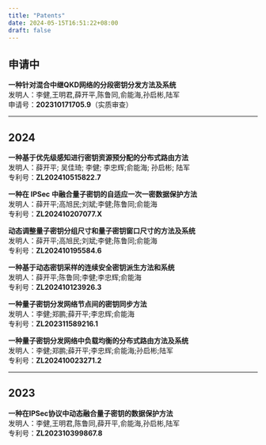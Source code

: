 ```yaml
---
title: "Patents"
date: 2024-05-15T16:51:22+08:00
draft: false
---
```


## 申请中

**一种针对混合中继QKD网络的分段密钥分发方法及系统**\
发明人：李健,王明君,薛开平,陈鲁同,俞能海,孙启彬,陆军\
申请号：**202310171705.9**（实质审查）

***

## 2024

**一种基于优先级感知进行密钥资源预分配的分布式路由方法**\
发明人：薛开平; 吴佳琦; 李健; 李忠辉;俞能海; 孙启彬; 陆军\
专利号：**ZL202410515822.7**

**一种在 IPSec 中融合量子密钥的自适应一次一密数据保护方法**\
发明人：薛开平;高旭民;刘斌;李健;陈鲁同;俞能海\
专利号：**ZL202410207077.X**

**动态调整量子密钥分组尺寸和量子密钥窗口尺寸的方法及系统**\
发明人：薛开平;高旭民;刘斌;李健;陈鲁同;俞能海\
专利号：**ZL202410195584.6**

**一种基于动态密钥采样的连续安全密钥派生方法和系统**\
发明人：薛开平;陈鲁同;李健;李忠辉;俞能海\
专利号：**ZL202410123926.3**

**一种量子密钥分发网络节点间的密钥同步方法**\
发明人：李健;郑鹏;薛开平;李忠辉;俞能海\
专利号：**ZL202311589216.1**

**一种量子密钥分发网络中负载均衡的分布式路由方法及系统**\
发明人：李健;郑鹏;薛开平;李忠辉;俞能海;孙启彬;陆军\
专利号：**ZL202410023271.2**

***

## 2023

**一种在IPSec协议中动态融合量子密钥的数据保护方法**\
发明人：李健,王明君,陈鲁同,薛开平,俞能海,孙启彬,陆军\
专利号：**ZL202310399867.8**
